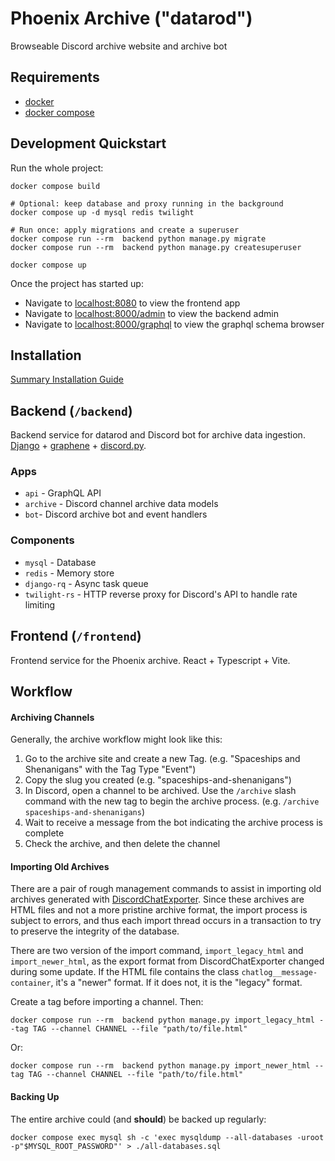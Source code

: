# Phoenix Archive ("datarod")

Browseable Discord archive website and archive bot

## Requirements

- [docker](https://docs.docker.com/engine/install/)
- [docker compose](https://docs.docker.com/compose/install/)

## Development Quickstart

Run the whole project:

```shell
docker compose build

# Optional: keep database and proxy running in the background
docker compose up -d mysql redis twilight

# Run once: apply migrations and create a superuser
docker compose run --rm  backend python manage.py migrate
docker compose run --rm  backend python manage.py createsuperuser

docker compose up
```

Once the project has started up:

- Navigate to [localhost:8080](http://localhost:8080) to view the frontend app
- Navigate to [localhost:8000/admin](http://localhost:8000/admin) to view the backend admin
- Navigate to [localhost:8000/graphql](http://localhost:8000/graphql) to view the graphql schema browser

## Installation

[Summary Installation Guide](INSTALLATION.md)

## Backend (`/backend`)

Backend service for datarod and Discord bot for archive data ingestion. [Django](https://docs.djangoproject.com/en/5.0/) + [graphene](https://docs.graphene-python.org/projects/django/en/latest/) + [discord.py](https://discordpy.readthedocs.io/en/latest).

### Apps

- `api` - GraphQL API
- `archive` - Discord channel archive data models
- `bot`- Discord archive bot and event handlers

### Components

- `mysql` - Database
- `redis` - Memory store
- `django-rq` - Async task queue
- `twilight-rs` - HTTP reverse proxy for Discord's API to handle rate limiting

## Frontend (`/frontend`)

Frontend service for the Phoenix archive. React + Typescript + Vite.

## Workflow

#### Archiving Channels

Generally, the archive workflow might look like this:

1. Go to the archive site and create a new Tag. (e.g. "Spaceships and Shenanigans" with the Tag Type "Event")
2. Copy the slug you created (e.g. "spaceships-and-shenanigans")
3. In Discord, open a channel to be archived. Use the `/archive` slash command with the new tag to begin the archive process. (e.g. `/archive spaceships-and-shenanigans`)
4. Wait to receive a message from the bot indicating the archive process is complete
5. Check the archive, and then delete the channel

#### Importing Old Archives

There are a pair of rough management commands to assist in importing old archives generated with [DiscordChatExporter](https://github.com/Tyrrrz/DiscordChatExporter). Since these archives are HTML files and not a more pristine archive format, the import process is subject to errors, and thus each import thread occurs in a transaction to try to preserve the integrity of the database.

There are two version of the import command, `import_legacy_html` and `import_newer_html`, as the export format from DiscordChatExporter changed during some update. If the HTML file contains the class `chatlog__message-container`, it's a "newer" format. If it does not, it is the "legacy" format.

Create a tag before importing a channel. Then:

```shell
docker compose run --rm  backend python manage.py import_legacy_html --tag TAG --channel CHANNEL --file "path/to/file.html"
```

Or:

```shell
docker compose run --rm  backend python manage.py import_newer_html --tag TAG --channel CHANNEL --file "path/to/file.html"
```

#### Backing Up

The entire archive could (and **should**) be backed up regularly:

```shell
docker compose exec mysql sh -c 'exec mysqldump --all-databases -uroot -p"$MYSQL_ROOT_PASSWORD"' > ./all-databases.sql
```
